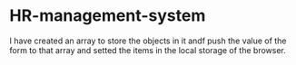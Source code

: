 # HR-management-system

I have created an array to store the objects in it andf push the value of the form to that array and setted the items in the local storage of the browser.
